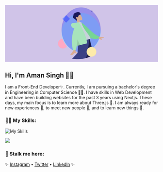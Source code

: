 <img src="westernfrog.jpg" alt="a banner that shows my name">

## Hi, I'm Aman Singh 👋🐸

I am a Front-End Developer✨. Currently, I am pursuing a bachelor's degree in Engineering in Computer Science 🧑‍💻. I have skills in Web Development and have been building websites for the past 3 years using Nextjs. These days, my main focus is to learn more about Three.js 🐷. I am always ready for new experiences 🐥, to meet new people 🐸, and to learn new things 🤩.

### 🧑‍💻 My Skills:
![My Skills](https://skillicons.dev/icons?i=html,css,js,python,next,react,redux,tailwind,mongodb,nodejs&perline=5)

<p>
<img src="https://github-readme-stats.vercel.app/api/top-langs?username=westernfrog&layout=compact&theme=tokyonight">
</p>

 ### 🤫 Stalk me here:
 ✨ <a href="https://www.instagram.com/iam__amansingh">Instagram</a> •
 <a href="https://twitter.com/iam__amansingh">Twitter</a> •
 <a href="https://www.linkedin.com/in/amansingh123">LinkedIn</a> ✨
 






